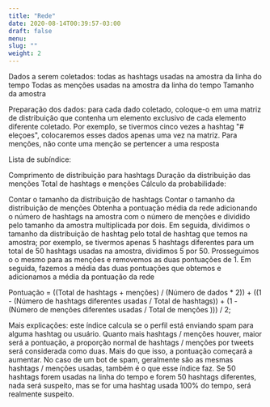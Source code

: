 ```yaml
---
title: "Rede"
date: 2020-08-14T00:39:57-03:00
draft: false
menu:
slug: ""
weight: 2
---
```

Dados a serem coletados: todas as hashtags usadas na amostra da linha do tempo Todas as menções usadas na amostra da linha do tempo Tamanho da amostra

Preparação dos dados: para cada dado coletado, coloque-o em uma matriz de distribuição que contenha um elemento exclusivo de cada elemento diferente coletado. Por exemplo, se tivermos cinco vezes a hashtag "# eleçoes", colocaremos esses dados apenas uma vez na matriz. Para menções, não conte uma menção se pertencer a uma resposta

Lista de subíndice:

Comprimento de distribuição para hashtags
Duração da distribuição das menções
Total de hashtags e menções
Cálculo da probabilidade:

Contar o tamanho da distribuição de hashtags
Contar o tamanho da distribuição de menções
Obtenha a pontuação média da rede adicionando o número de hashtags na amostra com o número de menções e dividido pelo tamanho da amostra multiplicada por dois.
Em seguida, dividimos o tamanho da distribuição de hashtag pelo total de hashtag que temos na amostra; por exemplo, se tivermos apenas 5 hashtags diferentes para um total de 50 hashtags usadas na amostra, dividimos 5 por 50. Prosseguimos o o mesmo para as menções e removemos as duas pontuações de 1. Em seguida, fazemos a média das duas pontuações que obtemos e adicionamos a média da pontuação da rede

Pontuação = ((Total de hashtags + menções) / (Número de dados * 2)) + ((1 - (Número de hashtags diferentes usadas / Total de hashtags)) + (1 - (Número de menções diferentes usadas / Total de menções ))) / 2;

Mais explicações: este índice calcula se o perfil está enviando spam para alguma hashtag ou usuário. Quanto mais hashtags / menções houver, maior será a pontuação, a proporção normal de hashtags / menções por tweets será considerada como duas. Mais do que isso, a pontuação começará a aumentar. No caso de um bot de spam, geralmente são as mesmas hashtags / menções usadas, também é o que esse índice faz. Se 50 hashtags forem usadas na linha do tempo e forem 50 hashtags diferentes, nada será suspeito, mas se for uma hashtag usada 100% do tempo, será realmente suspeito.

